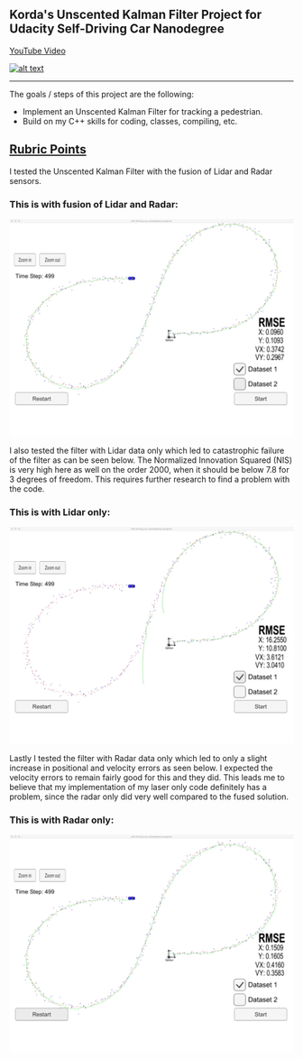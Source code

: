 ## Korda's Unscented Kalman Filter Project for Udacity Self-Driving Car Nanodegree

[YouTube Video](https://youtu.be/Rp2Msc6z3nc)

[![alt text](https://img.youtube.com/vi/Rp2Msc6z3nc/0.jpg)](https://youtu.be/Rp2Msc6z3nc)



---

The goals / steps of this project are the following:

* Implement an Unscented Kalman Filter for tracking a pedestrian.
* Build on my C++ skills for coding, classes, compiling, etc.


## [Rubric Points](https://review.udacity.com/#!/rubrics/783/view) 

I tested the Unscented Kalman Filter with the fusion of Lidar and Radar sensors.

### This is with fusion of Lidar and Radar:
![alt text][1]

  [1]: ./images/PassingRMSE.jpeg 

I also tested the filter with Lidar data only which led to catastrophic failure of the filter as can be seen below. The Normalized Innovation Squared (NIS) is very high here as well on the order 2000, when it should be below 7.8 for 3 degrees of freedom. This requires further research to find a problem with the code.

### This is with Lidar only:
![alt text][2]

  [2]: ./images/LaserOnly.jpeg 

Lastly I tested the filter with Radar data only which led to only a slight increase in positional and velocity errors as seen below. I expected the velocity errors to remain fairly good for this and they did. This leads me to believe that my implementation of my laser only code definitely has a problem, since the radar only did very well compared to the fused solution. 

### This is with Radar only:
![alt text][3]

  [3]: ./images/RadarOnly.jpeg 
  
